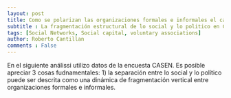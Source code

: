 ```yaml
---
layout: post
title: Como se polarizan las organizaciones formales e informales el campo de la sociedad civil a través del tiempo
subtitle : La fragmentación estructural de lo social y lo politico en Chile
tags: [Social Networks, Social capital, voluntary associations]
author: Roberto Cantillan
comments : False
---
```



En el siguiente análissi utilizo datos de la encuesta CASEN. Es posible apreciar 3 cosas fudnamentales: 1) la separación entre lo social y lo político puede ser descrita como una dinámica de fragmentación vertical entre organizaciones formales e informales. 
